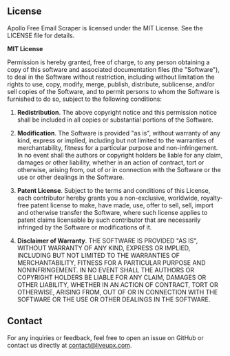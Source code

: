 **License**
----------------

Apollo Free Email Scraper is licensed under the MIT License. See the LICENSE file for details.

**MIT License**

Permission is hereby granted, free of charge, to any person obtaining a copy of this software and associated documentation files (the "Software"), to deal in the Software without restriction, including without limitation the rights to use, copy, modify, merge, publish, distribute, sublicense, and/or sell copies of the Software, and to permit persons to whom the Software is furnished to do so, subject to the following conditions:

1. **Redistribution**. The above copyright notice and this permission notice shall be included in all copies or substantial portions of the Software.

2. **Modification**. The Software is provided "as is", without warranty of any kind, express or implied, including but not limited to the warranties of merchantability, fitness for a particular purpose and non-infringement. In no event shall the authors or copyright holders be liable for any claim, damages or other liability, whether in an action of contract, tort or otherwise, arising from, out of or in connection with the Software or the use or other dealings in the Software.

3. **Patent License**. Subject to the terms and conditions of this License, each contributor hereby grants you a non-exclusive, worldwide, royalty-free patent license to make, have made, use, offer to sell, sell, import and otherwise transfer the Software, where such license applies to patent claims licensable by such contributor that are necessarily infringed by the Software or modifications of it.

4. **Disclaimer of Warranty**. THE SOFTWARE IS PROVIDED "AS IS", WITHOUT WARRANTY OF ANY KIND, EXPRESS OR IMPLIED, INCLUDING BUT NOT LIMITED TO THE WARRANTIES OF MERCHANTABILITY, FITNESS FOR A PARTICULAR PURPOSE AND NONINFRINGEMENT. IN NO EVENT SHALL THE AUTHORS OR COPYRIGHT HOLDERS BE LIABLE FOR ANY CLAIM, DAMAGES OR OTHER LIABILITY, WHETHER IN AN ACTION OF CONTRACT, TORT OR OTHERWISE, ARISING FROM, OUT OF OR IN CONNECTION WITH THE SOFTWARE OR THE USE OR OTHER DEALINGS IN THE SOFTWARE.

**Contact**
----------------

For any inquiries or feedback, feel free to open an issue on GitHub or contact us directly at contact@liveupx.com.
